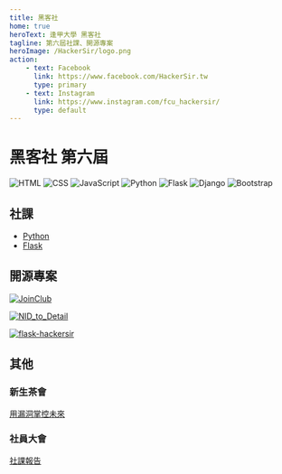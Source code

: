 ```yaml
---
title: 黑客社
home: true
heroText: 逢甲大學 黑客社
tagline: 第六屆社課、開源專案
heroImage: /HackerSir/logo.png
action:
    - text: Facebook
      link: https://www.facebook.com/HackerSir.tw
      type: primary
    - text: Instagram
      link: https://www.instagram.com/fcu_hackersir/
      type: default
---
```


# 黑客社 第六屆

![HTML](https://img.shields.io/badge/-HTML-E34F26?logo=html5&logoColor=white)
![CSS](https://img.shields.io/badge/-CSS-1572B6?logo=css3&logoColor=white)
![JavaScript](https://img.shields.io/badge/-JavaScript-F7DF1E?logo=javascript&logoColor=white)
![Python](https://img.shields.io/badge/Python-3776AB.svg?logo=python&logoColor=white)
![Flask](https://img.shields.io/badge/-Flask-000000?logo=flask&logoColor=white)
![Django](https://img.shields.io/badge/-Django-092E20?logo=django&logoColor=white)
![Bootstrap](https://img.shields.io/badge/Bootstrap-7952B3.svg?logo=bootstrap&logoColor=white)

## 社課

+ [Python](/HackerSir/Python)
+ [Flask](/HackerSir/Flask)

## 開源專案

[![JoinClub](https://github-readme-stats.vercel.app/api/pin/?username=D0683497&repo=JoinClub&theme=github_dark&show_owner=true)](https://github.com/D0683497/JoinClub)

[![NID_to_Detail](https://github-readme-stats.vercel.app/api/pin/?username=D0683497&repo=NID_to_Detail&theme=github_dark&show_owner=true)](https://github.com/D0683497/NID_to_Detail)

[![flask-hackersir](https://github-readme-stats.vercel.app/api/pin/?username=D0683497&repo=flask-hackersir&theme=github_dark&show_owner=true)](https://github.com/D0683497/flask-hackersir)

## 其他

### 新生茶會

[用漏洞掌控未來](/HackerSir/Welcoming-Party-of-Club-Newcomers/Control-the-Future-with-Bug.md)

### 社員大會

[社課報告](/HackerSir/General-Meeting-of-Club-Members/Report.md)
